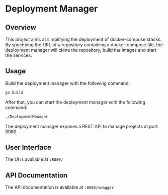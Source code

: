 # Deployment Manager

## Overview
This project aims at simplifying the deployment 
of docker-compose stacks.
By specifying the URL of a repository containing a docker-compose file,
the deployment manager will clone the repository, build the images and start the services.

## Usage
Build the deployment manager with the following command:
```bash
go build
```

After that, you can start the deployment manager with the following command:
```bash
./DeploymentManager
```
The deployment manager exposes a REST API to manage projects at port 8080.
## User Interface
The UI is available at `:8080/`

## API Documentation
The API documentation is available at `:8080/swagger`
